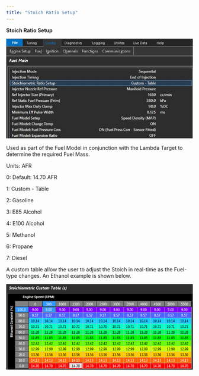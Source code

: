 ```yaml
---
title: "Stoich Ratio Setup"
---
```


**Stoich Ratio Setup**


![Image](</img/Config Fuel3.jpg>)


Used as part of the Fuel Model in conjunction with the Lambda Target to determine the required Fuel Mass.


Units: AFR


&#48;: Default: 14.70 AFR

&#49;: Custom - Table

&#50;: Gasoline

&#51;: E85 Alcohol

&#52;: E100 Alcohol

&#53;: Methanol

&#54;: Propane

&#55;: Diesel


A custom table allow the user to adjust the Stoich in real-time as the Fuel-type changes. An Ethanol example is shown below.


![Image](</img/Untitled233.png>)
